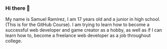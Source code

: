 ### Hi there 👋
My name is Samuel Ramirez, I am 17 years old and a junior in high school. (This is for the GitHub Course). I am trying to learn how to become a successful web developer and game creator as a hobby, as well as if I can learn how to, become a freelance web developer as a job throughout college.
